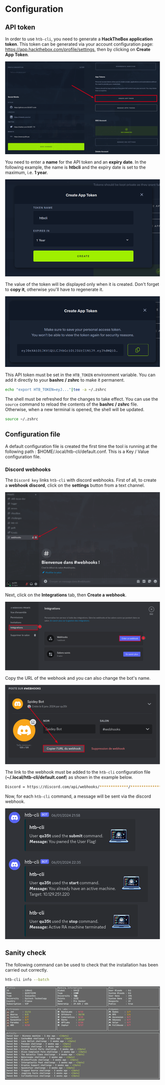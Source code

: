 # Configuration

## API token

In order to use `htb-cli`, you need to generate a **HackTheBox application token**. This token can be generated via your account configuration page: <a href="https://app.hackthebox.com/profile/settings" target="_blank">https://app.hackthebox.com/profile/settings</a>, then by clicking on **Create App Token**.

![Settings page](/assets/configuration/token.png)

You need to enter a **name** for the API token and an **expiry date**. In the following example, the name is **htbcli** and the expiry date is set to the maximum, i.e. **1 year**.

![New token](/assets/configuration/token-create.png)

The value of the token will be displayed only when it is created. Don't forget to **copy it**, otherwise you'll have to regenerate it.

![Token value](/assets/configuration/token-value.png)

This API token must be set in the `HTB_TOKEN` environment variable. You can add it directly to your **bashrc / zshrc** to make it permanent.

```bash
echo "export HTB_TOKEN=eyJ..."|tee -a ~/.zshrc
```

The shell must be refreshed for the changes to take effect. You can use the `source` command to reload the contents of the **bashrc / zshrc** file. Otherwise, when a new terminal is opened, the shell will be updated.

```bash
source ~/.zshrc
```

## Configuration file

A default configuration file is created the first time the tool is running at the following path : $HOME/.local/htb-cli/default.conf.
This is a Key / Value configuration file.

### Discord webhooks
The `Discord key` links `htb-cli` with discord webhooks.
First of all, to create a **webhook discord**, click on the **settings** button from a text channel.

![Webhook](/assets/configuration/webhook.png)

Next, click on the **Integrations** tab, then **Create a webhook**.

![New Webhook](/assets/configuration/new-webhook.png)

Copy the URL of the webhook and you can also change the bot's name.

![Webhook Copy](/assets/configuration/webhook-copy.png)

The link to the webhook must be added to the `htb-cli` configuration file (**~/.local/htb-cli/default.conf**) as shown in the example below.

```bash
Discord = https://discord.com/api/webhooks/*************/****************************
```

Now, for each `htb-cli` command, a message will be sent via the discord webhook.

![Discord](/assets/configuration/discord.png)

## Sanity check

The following command can be used to check that the installation has been carried out correctly.

```bash
htb-cli info --batch
```

![Profile](/assets/configuration/profile.png)
